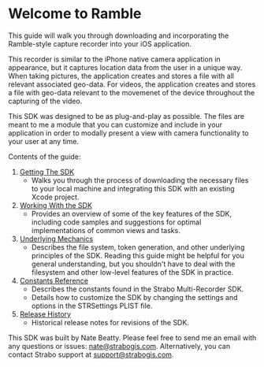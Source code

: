 Welcome to Ramble
=================

This guide will walk you through downloading and incorporating the Ramble-style capture recorder into your iOS application.

This recorder is similar to the iPhone native camera application in appearance, but it captures location data from the user in a unique way. When taking pictures, the application creates and stores a file with all relevant associated geo-data. For videos, the application creates and stores a file with geo-data relevant to the movemenet of the device throughout the capturing of the video.

This SDK was designed to be as plug-and-play as possible. The files are meant to me a module that you can customize and include in your application in order to modally present a view with camera functionality to your user at any time.

Contents of the guide:

1. [Getting The SDK](GettingTheSDK)
	- Walks you through the process of downloading the necessary files to your local machine and integrating this SDK with an existing Xcode project.
1. [Working With the SDK](WorkingWithTheSDK)
	- Provides an overview of some of the key features of the SDK, including code samples and suggestions for optimal implementations of common views and tasks.
2. [Underlying Mechanics](UnderlyingMechanics)
	- Describes the file system, token generation, and other underlying principles of the SDK. Reading this guide might be helpful for you general understanding, but you shouldn't have to deal with the filesystem and other low-level features of the SDK in practice.
2. [Constants Reference](ConstantsReference)
	- Describes the constants found in the Strabo Multi-Recorder SDK.
	- Details how to customize the SDK by changing the settings and options in the STRSettings PLIST file.
3. [Release History](ReleaseHistory)
	- Historical release notes for revisions of the SDK.

This SDK was built by Nate Beatty. Please feel free to send me an email with any questions or issues: nate@strabogis.com. Alternatively, you can contact Strabo support at support@strabogis.com.